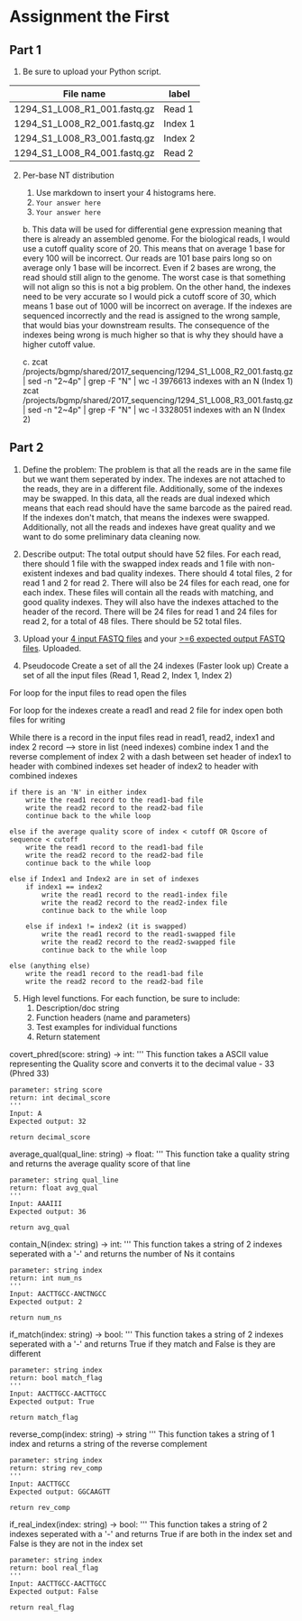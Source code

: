 # Assignment the First

## Part 1
1. Be sure to upload your Python script.

| File name | label |
|---|---|
| 1294_S1_L008_R1_001.fastq.gz | Read 1 |
| 1294_S1_L008_R2_001.fastq.gz | Index 1 |
| 1294_S1_L008_R3_001.fastq.gz | Index 2 |
| 1294_S1_L008_R4_001.fastq.gz | Read 2 |

2. Per-base NT distribution
    1. Use markdown to insert your 4 histograms here.
    2. ```Your answer here```
    3. ```Your answer here```

    b. This data will be used for differential gene expression meaning that there is already an assembled genome. For the biological reads, I would use a cutoff    quality score of 20. This means that on average 1 base for every 100 will be incorrect. Our reads are 101 base pairs long so on average only 1 base will be incorrect. Even if 2 bases are wrong, the read should still align to the genome. The worst case is that something will not align so this is not a big problem. On the other hand, the indexes need to be very accurate so I would pick a cutoff score of 30, which means 1 base out of 1000 will be incorrect on average. If the indexes are sequenced incorrectly and the read is assigned to the wrong sample, that would bias your downstream results. The consequence of the indexes being wrong is much higher so that is why they should have a higher cutoff value. 

    c. zcat /projects/bgmp/shared/2017_sequencing/1294_S1_L008_R2_001.fastq.gz | sed -n "2~4p" | grep -F "N" | wc -l
            3976613 indexes with an N (Index 1)
        zcat /projects/bgmp/shared/2017_sequencing/1294_S1_L008_R3_001.fastq.gz | sed -n "2~4p" | grep -F "N" | wc -l
            3328051 indexes with an N (Index 2)
    
## Part 2
1. Define the problem: The problem is that all the reads are in the same file but we want them seperated by index. The indexes are not attached to the reads, they are in a different file. Additionally, some of the indexes may be swapped. In this data, all the reads are dual indexed which means that each read should have the same barcode as the paired read. If the indexes don't match, that means the indexes were swapped. Additionally, not all the reads and indexes have great quality and we want to do some preliminary data cleaning now. 

2. Describe output: The total output should have 52 files. For each read, there should 1 file with the swapped index reads and 1 file with non-existent indexes and bad quality indexes. There should 4 total files, 2 for read 1 and 2 for read 2. There will also be 24 files for each read, one for each index. These files will contain all the reads with matching, and good quality indexes. They will also have the indexes attached to the header of the record. There will be 24 files for read 1 and 24 files for read 2, for a total of 48 files. There should be 52 total files.  

3. Upload your [4 input FASTQ files](../TEST-input_FASTQ) and your [>=6 expected output FASTQ files](../TEST-output_FASTQ).
Uploaded.

4. Pseudocode
Create a set of all the 24 indexes (Faster look up)
Create a set of all the input files (Read 1, Read 2, Index 1, Index 2)

For loop for the input files to read
    open the files

For loop for the indexes
    create a read1 and read 2 file for index
    open both files for writing

While there is a record in the input files
    read in read1, read2, index1 and index 2 record --> store in list (need indexes)
    combine index 1 and the reverse complement of index 2 with a dash between
    set header of index1 to header with combined indexes
    set header of index2 to header with combined indexes

    if there is an 'N' in either index
        write the read1 record to the read1-bad file
        write the read2 record to the read2-bad file
        continue back to the while loop

    else if the average quality score of index < cutoff OR Qscore of sequence < cutoff
        write the read1 record to the read1-bad file
        write the read2 record to the read2-bad file
        continue back to the while loop

    else if Index1 and Index2 are in set of indexes
        if index1 == index2
            write the read1 record to the read1-index file
            write the read2 record to the read2-index file
            continue back to the while loop

        else if index1 != index2 (it is swapped)
            write the read1 record to the read1-swapped file
            write the read2 record to the read2-swapped file
            continue back to the while loop

    else (anything else)
        write the read1 record to the read1-bad file
        write the read2 record to the read2-bad file



5. High level functions. For each function, be sure to include:
    1. Description/doc string
    2. Function headers (name and parameters)
    3. Test examples for individual functions
    4. Return statement


covert_phred(score: string) -> int:
    '''
    This function takes a ASCII value representing the Quality score and converts it to the decimal value - 33 (Phred 33)

    parameter: string score
    return: int decimal_score
    '''
    Input: A
    Expected output: 32

    return decimal_score

average_qual(qual_line: string) -> float:
    '''
    This function take a quality string and returns the average quality score of that line

    parameter: string qual_line
    return: float avg_qual
    '''
    Input: AAAIII
    Expected output: 36

    return avg_qual

contain_N(index: string) -> int:
    '''
    This function takes a string of 2 indexes seperated with a '-' and returns the number of Ns it contains

    parameter: string index
    return: int num_ns
    '''
    Input: AACTTGCC-ANCTNGCC
    Expected output: 2

    return num_ns

if_match(index: string) -> bool:
    '''
    This function takes a string of 2 indexes seperated with a '-' and returns True if they match and False is they are different 

    parameter: string index
    return: bool match_flag
    '''
    Input: AACTTGCC-AACTTGCC
    Expected output: True

    return match_flag

reverse_comp(index: string) -> string
    '''
    This function takes a string of 1 index and returns a string of the reverse complement 

    parameter: string index
    return: string rev_comp
    '''
    Input: AACTTGCC
    Expected output: GGCAAGTT

    return rev_comp

if_real_index(index: string) -> bool:
    '''
    This function takes a string of 2 indexes seperated with a '-' and returns True if are both in the index set and False is they are not in the index set

    parameter: string index
    return: bool real_flag
    '''
    Input: AACTTGCC-AACTTGCC
    Expected output: False

    return real_flag
